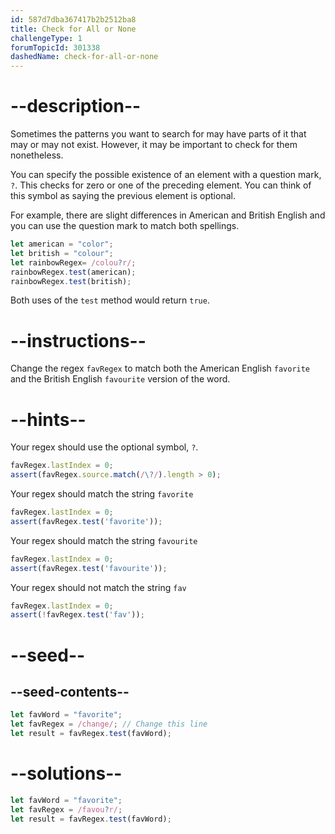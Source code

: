 ```yaml
---
id: 587d7dba367417b2b2512ba8
title: Check for All or None
challengeType: 1
forumTopicId: 301338
dashedName: check-for-all-or-none
---
```


# --description--

Sometimes the patterns you want to search for may have parts of it that may or may not exist. However, it may be important to check for them nonetheless.

You can specify the possible existence of an element with a question mark, `?`. This checks for zero or one of the preceding element. You can think of this symbol as saying the previous element is optional.

For example, there are slight differences in American and British English and you can use the question mark to match both spellings.

```js
let american = "color";
let british = "colour";
let rainbowRegex= /colou?r/;
rainbowRegex.test(american);
rainbowRegex.test(british);
```

Both uses of the `test` method would return `true`.

# --instructions--

Change the regex `favRegex` to match both the American English `favorite` and the British English `favourite` version of the word.

# --hints--

Your regex should use the optional symbol, `?`.

```js
favRegex.lastIndex = 0;
assert(favRegex.source.match(/\?/).length > 0);
```

Your regex should match the string `favorite`

```js
favRegex.lastIndex = 0;
assert(favRegex.test('favorite'));
```

Your regex should match the string `favourite`

```js
favRegex.lastIndex = 0;
assert(favRegex.test('favourite'));
```

Your regex should not match the string `fav`

```js
favRegex.lastIndex = 0;
assert(!favRegex.test('fav'));
```

# --seed--

## --seed-contents--

```js
let favWord = "favorite";
let favRegex = /change/; // Change this line
let result = favRegex.test(favWord);
```

# --solutions--

```js
let favWord = "favorite";
let favRegex = /favou?r/;
let result = favRegex.test(favWord);
```
